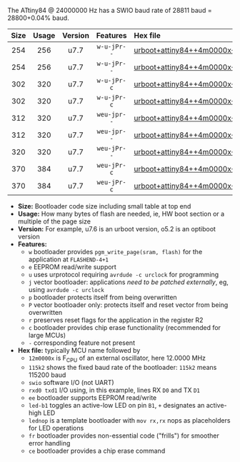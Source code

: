 The ATtiny84 @ 24000000 Hz has a SWIO baud rate of 28811 baud = 28800+0.04% baud.

|Size|Usage|Version|Features|Hex file|
|:-:|:-:|:-:|:-:|:--|
|254|256|u7.7|`w-u-jPr--`|[urboot+attiny84++4m0000x++++4k8_swio_rxa3_txa2_led+a4.hex](https://raw.githubusercontent.com/stefanrueger/urboot.hex/main/mcus/attiny84/external_oscillator/fcpu++4m0000_Hz/br++++4k8_bps/urboot+attiny84++4m0000x++++4k8_swio_rxa3_txa2_led+a4.hex)|
|254|256|u7.7|`w-u-jPr--`|[urboot+attiny84++4m0000x++++4k8_swio_rxa3_txa2_lednop.hex](https://raw.githubusercontent.com/stefanrueger/urboot.hex/main/mcus/attiny84/external_oscillator/fcpu++4m0000_Hz/br++++4k8_bps/urboot+attiny84++4m0000x++++4k8_swio_rxa3_txa2_lednop.hex)|
|302|320|u7.7|`w-u-jPr-c`|[urboot+attiny84++4m0000x++++4k8_swio_rxa3_txa2_led+a4_fr_ce.hex](https://raw.githubusercontent.com/stefanrueger/urboot.hex/main/mcus/attiny84/external_oscillator/fcpu++4m0000_Hz/br++++4k8_bps/urboot+attiny84++4m0000x++++4k8_swio_rxa3_txa2_led+a4_fr_ce.hex)|
|302|320|u7.7|`w-u-jPr-c`|[urboot+attiny84++4m0000x++++4k8_swio_rxa3_txa2_lednop_fr_ce.hex](https://raw.githubusercontent.com/stefanrueger/urboot.hex/main/mcus/attiny84/external_oscillator/fcpu++4m0000_Hz/br++++4k8_bps/urboot+attiny84++4m0000x++++4k8_swio_rxa3_txa2_lednop_fr_ce.hex)|
|312|320|u7.7|`weu-jpr--`|[urboot+attiny84++4m0000x++++4k8_swio_rxa3_txa2_ee_led+a4.hex](https://raw.githubusercontent.com/stefanrueger/urboot.hex/main/mcus/attiny84/external_oscillator/fcpu++4m0000_Hz/br++++4k8_bps/urboot+attiny84++4m0000x++++4k8_swio_rxa3_txa2_ee_led+a4.hex)|
|312|320|u7.7|`weu-jpr--`|[urboot+attiny84++4m0000x++++4k8_swio_rxa3_txa2_ee_lednop.hex](https://raw.githubusercontent.com/stefanrueger/urboot.hex/main/mcus/attiny84/external_oscillator/fcpu++4m0000_Hz/br++++4k8_bps/urboot+attiny84++4m0000x++++4k8_swio_rxa3_txa2_ee_lednop.hex)|
|320|320|u7.7|`weu-jPr--`|[urboot+attiny84++4m0000x++++4k8_swio_rxa3_txa2_ee.hex](https://raw.githubusercontent.com/stefanrueger/urboot.hex/main/mcus/attiny84/external_oscillator/fcpu++4m0000_Hz/br++++4k8_bps/urboot+attiny84++4m0000x++++4k8_swio_rxa3_txa2_ee.hex)|
|370|384|u7.7|`weu-jPr-c`|[urboot+attiny84++4m0000x++++4k8_swio_rxa3_txa2_ee_led+a4_fr_ce.hex](https://raw.githubusercontent.com/stefanrueger/urboot.hex/main/mcus/attiny84/external_oscillator/fcpu++4m0000_Hz/br++++4k8_bps/urboot+attiny84++4m0000x++++4k8_swio_rxa3_txa2_ee_led+a4_fr_ce.hex)|
|370|384|u7.7|`weu-jPr-c`|[urboot+attiny84++4m0000x++++4k8_swio_rxa3_txa2_ee_lednop_fr_ce.hex](https://raw.githubusercontent.com/stefanrueger/urboot.hex/main/mcus/attiny84/external_oscillator/fcpu++4m0000_Hz/br++++4k8_bps/urboot+attiny84++4m0000x++++4k8_swio_rxa3_txa2_ee_lednop_fr_ce.hex)|

- **Size:** Bootloader code size including small table at top end
- **Usage:** How many bytes of flash are needed, ie, HW boot section or a multiple of the page size
- **Version:** For example, u7.6 is an urboot version, o5.2 is an optiboot version
- **Features:**
  + `w` bootloader provides `pgm_write_page(sram, flash)` for the application at `FLASHEND-4+1`
  + `e` EEPROM read/write support
  + `u` uses urprotocol requiring `avrdude -c urclock` for programming
  + `j` vector bootloader: applications *need to be patched externally*, eg, using `avrdude -c urclock`
  + `p` bootloader protects itself from being overwritten
  + `P` vector bootloader only: protects itself and reset vector from being overwritten
  + `r` preserves reset flags for the application in the register R2
  + `c` bootloader provides chip erase functionality (recommended for large MCUs)
  + `-` corresponding feature not present
- **Hex file:** typically MCU name followed by
  + `12m0000x` is F<sub>CPU</sub> of an external oscillator, here 12.0000 MHz
  + `115k2` shows the fixed baud rate of the bootloader: `115k2` means 115200 baud
  + `swio` software I/O (not UART)
  + `rxd0 txd1` I/O using, in this example, lines RX `D0` and TX `D1`
  + `ee` bootloader supports EEPROM read/write
  + `led-b1` toggles an active-low LED on pin `B1`, `+` designates an active-high LED
  + `lednop` is a template bootloader with `mov rx,rx` nops as placeholders for LED operations
  + `fr` bootloader provides non-essential code ("frills") for smoother error handling
  + `ce` bootloader provides a chip erase command
